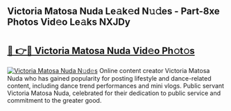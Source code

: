 ## Victoria Matosa Nuda Le𝚊k𝚎d N𝚞𝚍es - Part-8xe Photos Vid𝚎o Le𝚊ks NXJDy

# <h2><a href="http://fbfjtqr.evod.top/?m=Victoria+Matosa+Nuda">🔗 👉🔴 Victoria Matosa Nuda Vid𝚎o Ph𝚘t𝚘s</a></h2>

[![Victoria Matosa Nuda N𝚞d𝚎s](https://i.imgur.com/8V9OHl7.gif)](http://fbfjtqr.evod.top/?m=Victoria+Matosa+Nuda)
Online content creator Victoria Matosa Nuda who has gained popularity for posting lifestyle and dance-related content, including dance trend performances and mini vlogs. Public servant Victoria Matosa Nuda, celebrated for their dedication to public service and commitment to the greater good. 

